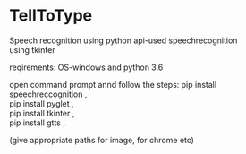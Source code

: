 # TellToType
Speech recognition using python
api-used speechrecognition  
using tkinter

reqirements:
OS-windows and
python 3.6


open command prompt annd follow the steps:
pip install speechreccognition  ,  
pip install pyglet  ,   
pip install tkinter  ,  
pip install gtts  ,  



(give appropriate paths for image, for chrome etc)
